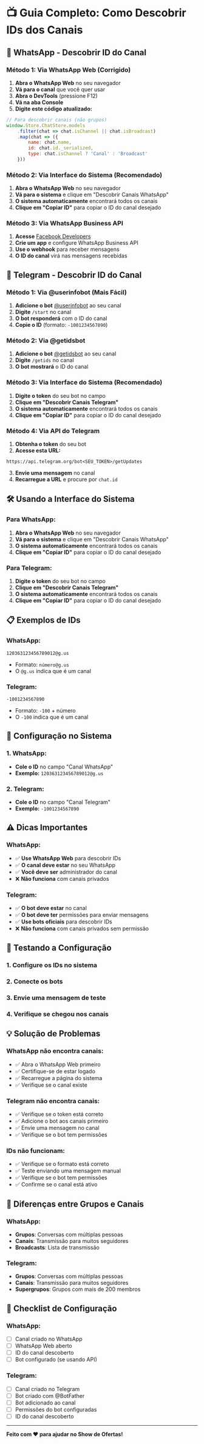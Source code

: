 # 📺 Guia Completo: Como Descobrir IDs dos Canais

## 📱 **WhatsApp - Descobrir ID do Canal**

### Método 1: Via WhatsApp Web (Corrigido)
1. **Abra o WhatsApp Web** no seu navegador
2. **Vá para o canal** que você quer usar
3. **Abra o DevTools** (pressione F12)
4. **Vá na aba Console**
5. **Digite este código atualizado:**
```javascript
// Para descobrir canais (não grupos)
window.Store.ChatStore.models
    .filter(chat => chat.isChannel || chat.isBroadcast)
    .map(chat => ({
        name: chat.name,
        id: chat.id._serialized,
        type: chat.isChannel ? 'Canal' : 'Broadcast'
    }))
```

### Método 2: Via Interface do Sistema (Recomendado)
1. **Abra o WhatsApp Web** no seu navegador
2. **Vá para o sistema** e clique em "Descobrir Canais WhatsApp"
3. **O sistema automaticamente** encontrará todos os canais
4. **Clique em "Copiar ID"** para copiar o ID do canal desejado

### Método 3: Via WhatsApp Business API
1. **Acesse** [Facebook Developers](https://developers.facebook.com/)
2. **Crie um app** e configure WhatsApp Business API
3. **Use o webhook** para receber mensagens
4. **O ID do canal** virá nas mensagens recebidas

## 📱 **Telegram - Descobrir ID do Canal**

### Método 1: Via @userinfobot (Mais Fácil)
1. **Adicione o bot** [@userinfobot](https://t.me/userinfobot) ao seu canal
2. **Digite** `/start` no canal
3. **O bot responderá** com o ID do canal
4. **Copie o ID** (formato: `-1001234567890`)

### Método 2: Via @getidsbot
1. **Adicione o bot** [@getidsbot](https://t.me/getidsbot) ao seu canal
2. **Digite** `/getids` no canal
3. **O bot mostrará** o ID do canal

### Método 3: Via Interface do Sistema (Recomendado)
1. **Digite o token** do seu bot no campo
2. **Clique em "Descobrir Canais Telegram"**
3. **O sistema automaticamente** encontrará todos os canais
4. **Clique em "Copiar ID"** para copiar o ID do canal desejado

### Método 4: Via API do Telegram
1. **Obtenha o token** do seu bot
2. **Acesse esta URL:**
```
https://api.telegram.org/bot<SEU_TOKEN>/getUpdates
```
3. **Envie uma mensagem** no canal
4. **Recarregue a URL** e procure por `chat.id`

## 🛠️ **Usando a Interface do Sistema**

### Para WhatsApp:
1. **Abra o WhatsApp Web** no seu navegador
2. **Vá para o sistema** e clique em "Descobrir Canais WhatsApp"
3. **O sistema automaticamente** encontrará todos os canais
4. **Clique em "Copiar ID"** para copiar o ID do canal desejado

### Para Telegram:
1. **Digite o token** do seu bot no campo
2. **Clique em "Descobrir Canais Telegram"**
3. **O sistema automaticamente** encontrará todos os canais
4. **Clique em "Copiar ID"** para copiar o ID do canal desejado

## 📋 **Exemplos de IDs**

### WhatsApp:
```
120363123456789012@g.us
```
- Formato: `número@g.us`
- O `@g.us` indica que é um canal

### Telegram:
```
-1001234567890
```
- Formato: `-100` + número
- O `-100` indica que é um canal

## 🔧 **Configuração no Sistema**

### 1. WhatsApp:
- **Cole o ID** no campo "Canal WhatsApp"
- **Exemplo:** `120363123456789012@g.us`

### 2. Telegram:
- **Cole o ID** no campo "Canal Telegram"
- **Exemplo:** `-1001234567890`

## ⚠️ **Dicas Importantes**

### WhatsApp:
- ✅ **Use WhatsApp Web** para descobrir IDs
- ✅ **O canal deve estar** no seu WhatsApp
- ✅ **Você deve ser** administrador do canal
- ❌ **Não funciona** com canais privados

### Telegram:
- ✅ **O bot deve estar** no canal
- ✅ **O bot deve ter** permissões para enviar mensagens
- ✅ **Use bots oficiais** para descobrir IDs
- ❌ **Não funciona** com canais privados sem permissão

## 🚀 **Testando a Configuração**

### 1. Configure os IDs no sistema
### 2. Conecte os bots
### 3. Envie uma mensagem de teste
### 4. Verifique se chegou nos canais

## 💡 **Solução de Problemas**

### WhatsApp não encontra canais:
- ✅ Abra o WhatsApp Web primeiro
- ✅ Certifique-se de estar logado
- ✅ Recarregue a página do sistema
- ✅ Verifique se o canal existe

### Telegram não encontra canais:
- ✅ Verifique se o token está correto
- ✅ Adicione o bot aos canais primeiro
- ✅ Envie uma mensagem no canal
- ✅ Verifique se o bot tem permissões

### IDs não funcionam:
- ✅ Verifique se o formato está correto
- ✅ Teste enviando uma mensagem manual
- ✅ Verifique se o bot tem permissões
- ✅ Confirme se o canal está ativo

## 🎯 **Diferenças entre Grupos e Canais**

### WhatsApp:
- **Grupos**: Conversas com múltiplas pessoas
- **Canais**: Transmissão para muitos seguidores
- **Broadcasts**: Lista de transmissão

### Telegram:
- **Grupos**: Conversas com múltiplas pessoas
- **Canais**: Transmissão para muitos seguidores
- **Supergrupos**: Grupos com mais de 200 membros

## 📝 **Checklist de Configuração**

### WhatsApp:
- [ ] Canal criado no WhatsApp
- [ ] WhatsApp Web aberto
- [ ] ID do canal descoberto
- [ ] Bot configurado (se usando API)

### Telegram:
- [ ] Canal criado no Telegram
- [ ] Bot criado com @BotFather
- [ ] Bot adicionado ao canal
- [ ] Permissões do bot configuradas
- [ ] ID do canal descoberto

---

**Feito com ❤️ para ajudar no Show de Ofertas!**
